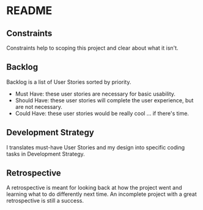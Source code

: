 # README

## Constraints

Constraints help to scoping this project and clear about what it isn't.

## Backlog

Backlog is a list of User Stories sorted by priority. 
  - Must Have: these user stories are necessary for basic usability.
  - Should Have: these user stories will complete the user experience, but are not necessary.
  - Could Have: these user stories would be really cool ... if there's time.
  
## Development Strategy

I translates must-have User Stories and my design into specific coding tasks in Development Strategy.

## Retrospective

A retrospective is meant for looking back at how the project went and learning what to do differently next time. An incomplete project with a great retrospective is still a success.